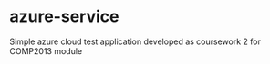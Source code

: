azure-service
=============

Simple azure cloud test application developed as coursework 2 for COMP2013 module
